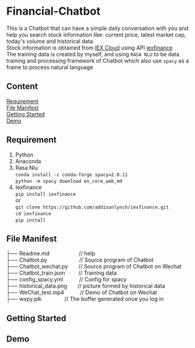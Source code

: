 # Financial-Chatbot
This is a Chatbot that can have a simple daily conversation with you and help you search stock information like: current price, latest market cap, today's volume and historical data.<br>
Stock information is obtained from [IEX Cloud](https://iexcloud.io/) using API [iexfinance](https://addisonlynch.github.io/iexfinance/devel/)<br>
The training data is created by myself, and using `RASA NLU` to be data training and processing framework of Chatbot which also use `spacy` as a frame to process natural language<br>
## Content
[Requirement](#requirement)<br>
[File Manifest](#-file-manifest)<br>
[Getting Started](#-getting-started)<br>
[Demo](#-demo)<br>

## Requirement
1. Python<br>
2. Anaconda<br>
3. Rasa Nlu<br>`conda install -c conda-forge spacy=2.0.11`<br>`python -m spacy download en_core_web_md`<br>
4. Iexfinance<br>`pip install iexfinance`<br>or<br>`git clone https://github.com/addisonlynch/iexfinance.git`<br>
`cd iexfinance`<br>
`pip install`<br>

## File Manifest
├── Readme.md&emsp;&emsp;&emsp;&emsp;&emsp;&ensp;// help<br>
├── Chatbot.py&emsp;&emsp;&emsp;&emsp;&emsp;&emsp;// Source program of Chatbot<br>
├── Chatbot_wechat.py&emsp;&emsp;// Source program of Chatbot on Wechat<br>
├── Chatbot_train.json&emsp;&emsp;&ensp;// Training data<br>
├── config_spacy.yml&emsp;&emsp;&emsp;// Config for spacy<br>
├── historical_data.png&emsp;&emsp;// picture formed by historical data<br>
├── WeChat_test.mp4&emsp;&emsp;&emsp;// Demo of Chatbot on Wechat<br>
├── wxpy.plk &emsp;&emsp;&emsp;&emsp;// The buffer generated once you log in<br>

## Getting Started

## Demo

